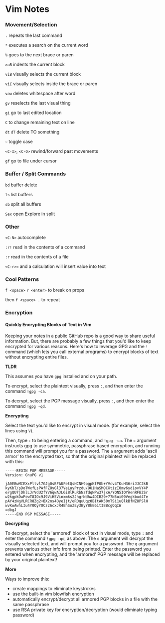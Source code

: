 # Vim Notes

### Movement/Selection

`.` repeats the last command

`*` executes a search on the current word

`%` goes to the next brace or paren

`>aB` indents the current block

`viB` visually selects the current block

`vi{` visually selects inside the brace or paren

`vaw` deletes whitespace after word

`gv` reselects the last visual thing

`gi` go to last edited location

`C` to change remaining text on line

`dt` `dT` delete TO something

`~` toggle case

`<C-I>`, `<C-O>` rewind/forward past movements

`gf` go to file under cursor


### Buffer / Split Commands

`bd` buffer delete

`ls` list buffers

`sb` split all buffers

`Sex` open Explore in split


### Other

`<C-N>` autocomplete

`:r!` read in the contents of a command

`:r` read in the contents of a file

`<C-r>=` and a calculation will insert value into text

### Cool Patterns

`f <space>` `r <enter>` to break on props

then `f <space> .` to repeat

### Encryption


#### Quickly Encrypting Blocks of Text in Vim

Keeping your notes in a public GitHub repo is a good way to share useful
information.  But, there are probably a few things that you'd like to keep
encrypted for various reasons.  Here's how to leverage GPG and the `!` command
(which lets you call external programs) to encrypt blocks of text without
encrypting entire files.

__TLDR__

This assumes you have `gpg` installed and on your path.

To encrypt, select the plaintext visually, press `:`, and then enter the command `!gpg -ca`.

To decrypt, select the PGP message visually, press `:`, and then enter the command `!gpg -qd`.

__Encrypting__

Select the text you'd like to encrypt in visual mode. (for example, select the
lines using `V`).

Then, type `:` to being entering a command, and `!gpg -ca`.   The `c` argument
instructs gpg to use symmetric, passphrase based encryption, and running this
command will prompt you for a password.  The `a` argument adds 'ascii armor' to
the encrypted text, so that the original plaintext will be replaced with this:

```
-----BEGIN PGP MESSAGE-----
Version: GnuPG v1

jA0EBwMCEXxPltvl7GJg0sBFAUFetQsNCNH9pgpKfP0b+YVcv4TKuH36riJJC2kB
kyKbT/pDoTWxfLsPAfFZOyGl37VeLuyPrzdu/OUiHaSMOCXtizI0mv6yd1ovVY4P
e/gQU7jDhlLJrVdU2fYV6qwAJLGi8lRuRbNzTdqNPw37jxA/YQN5IOYAenRFB2Sr
w2kgpkDwPcwT8IOc9J9ViH5Vinxmks2JhgrNdhw4DIB29+77N5ui09Vegkbud4Te
pAY4zNgVLRCR8Zg2+BX2ns4OyeIjt/eROquUqz0BItAK50mTSi1uQlkBfNZ8PSlH
wvKwAwhLIu4Y0OyYOCz26cxJR4EhSoZEy3ByY8kE6itI8BcgQqIW
=dbgJ
-----END PGP MESSAGE-----
```

__Decrypting__

To decrypt, select the 'armored' block of text in visual mode, type `:` and
enter the command `!gpg -qd`, as above.  The `d` argument will decrypt the
visually selected text, and will prompt you for a password.  The `q` argument
prevents various other info from being printed.  Enter the password you entered
when encrypting, and the 'armored' PGP message will be replaced by your original
plaintext!

__More__

Ways to improve this:

- create mappings to eliminate keystrokes
- use the built-in vim blowfish encryption
- automatically encrypt/decrypt all armored PGP blocks in a file with the same
  passphrase
- use RSA private key for encryption/decryption (would eliminate typing
  password)

